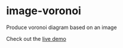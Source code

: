 # image-voronoi

Produce voronoi diagram based on an image

Check out the [live demo](https://txstc55.github.io/ImageVoronoi/#/IV)